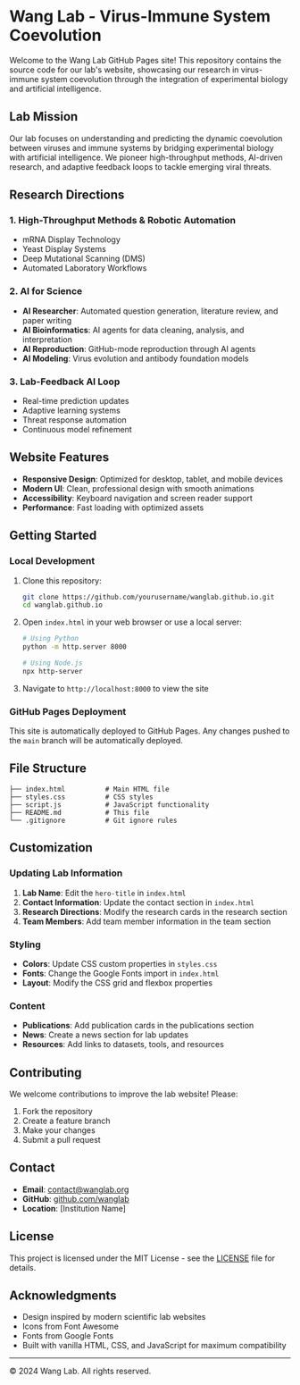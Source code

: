 # Wang Lab - Virus-Immune System Coevolution

Welcome to the Wang Lab GitHub Pages site! This repository contains the source code for our lab's website, showcasing our research in virus-immune system coevolution through the integration of experimental biology and artificial intelligence.

## Lab Mission

Our lab focuses on understanding and predicting the dynamic coevolution between viruses and immune systems by bridging experimental biology with artificial intelligence. We pioneer high-throughput methods, AI-driven research, and adaptive feedback loops to tackle emerging viral threats.

## Research Directions

### 1. High-Throughput Methods & Robotic Automation
- mRNA Display Technology
- Yeast Display Systems  
- Deep Mutational Scanning (DMS)
- Automated Laboratory Workflows

### 2. AI for Science
- **AI Researcher**: Automated question generation, literature review, and paper writing
- **AI Bioinformatics**: AI agents for data cleaning, analysis, and interpretation
- **AI Reproduction**: GitHub-mode reproduction through AI agents
- **AI Modeling**: Virus evolution and antibody foundation models

### 3. Lab-Feedback AI Loop
- Real-time prediction updates
- Adaptive learning systems
- Threat response automation
- Continuous model refinement

## Website Features

- **Responsive Design**: Optimized for desktop, tablet, and mobile devices
- **Modern UI**: Clean, professional design with smooth animations
- **Accessibility**: Keyboard navigation and screen reader support
- **Performance**: Fast loading with optimized assets

## Getting Started

### Local Development

1. Clone this repository:
   ```bash
   git clone https://github.com/yourusername/wanglab.github.io.git
   cd wanglab.github.io
   ```

2. Open `index.html` in your web browser or use a local server:
   ```bash
   # Using Python
   python -m http.server 8000
   
   # Using Node.js
   npx http-server
   ```

3. Navigate to `http://localhost:8000` to view the site

### GitHub Pages Deployment

This site is automatically deployed to GitHub Pages. Any changes pushed to the `main` branch will be automatically deployed.

## File Structure

```
├── index.html          # Main HTML file
├── styles.css          # CSS styles
├── script.js           # JavaScript functionality
├── README.md           # This file
└── .gitignore          # Git ignore rules
```

## Customization

### Updating Lab Information

1. **Lab Name**: Edit the `hero-title` in `index.html`
2. **Contact Information**: Update the contact section in `index.html`
3. **Research Directions**: Modify the research cards in the research section
4. **Team Members**: Add team member information in the team section

### Styling

- **Colors**: Update CSS custom properties in `styles.css`
- **Fonts**: Change the Google Fonts import in `index.html`
- **Layout**: Modify the CSS grid and flexbox properties

### Content

- **Publications**: Add publication cards in the publications section
- **News**: Create a news section for lab updates
- **Resources**: Add links to datasets, tools, and resources

## Contributing

We welcome contributions to improve the lab website! Please:

1. Fork the repository
2. Create a feature branch
3. Make your changes
4. Submit a pull request

## Contact

- **Email**: contact@wanglab.org
- **GitHub**: [github.com/wanglab](https://github.com/wanglab)
- **Location**: [Institution Name]

## License

This project is licensed under the MIT License - see the [LICENSE](LICENSE) file for details.

## Acknowledgments

- Design inspired by modern scientific lab websites
- Icons from Font Awesome
- Fonts from Google Fonts
- Built with vanilla HTML, CSS, and JavaScript for maximum compatibility

---

© 2024 Wang Lab. All rights reserved.

